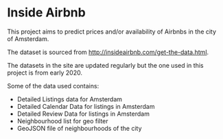 # Inside Airbnb

This project aims to predict prices and/or availability of Airbnbs in the city of Amsterdam.

The dataset is sourced from http://insideairbnb.com/get-the-data.html.

The datasets in the site are updated regularly but the one used in this project is from early 2020.

Some of the data used contains:
  - Detailed Listings data for Amsterdam
  - Detailed Calendar Data for listings in Amsterdam
  - Detailed Review Data for listings in Amsterdam
  - Neighbourhood list for geo filter
  - GeoJSON file of neighbourhoods of the city
